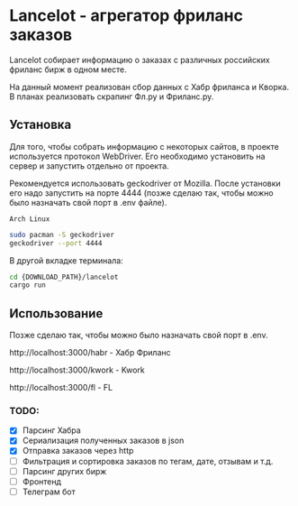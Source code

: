 # Lancelot - агрегатор фриланс заказов

Lancelot собирает информацию о заказах с различных российских фриланс бирж в одном месте.

На данный момент реализован сбор данных с Хабр фриланса и Кворка. В планах реализовать скрапинг Фл.ру и Фриланс.ру.

## Установка

Для того, чтобы собрать информацию с некоторых сайтов, в проекте используется протокол WebDriver. Его необходимо установить на сервер и запустить отдельно от проекта.

Рекомендуется использовать geckodriver от Mozilla. После установки его надо запустить на порте 4444 (позже сделаю так, чтобы можно было назначать свой порт в .env файле).

`Arch Linux`
```bash
sudo pacman -S geckodriver
geckodriver --port 4444
```
В другой вкладке терминала:
```bash
cd {DOWNLOAD_PATH}/lancelot
cargo run
```

## Использование

Позже сделаю так, чтобы можно было назначать свой порт в .env.

http://localhost:3000/habr - Хабр Фриланс

http://localhost:3000/kwork - Kwork

http://localhost:3000/fl - FL

### TODO:
- [x] Парсинг Хабра
- [x] Сериализация полученных заказов в json
- [x] Отправка заказов через http
- [ ] Фильтрация и сортировка заказов по тегам, дате, отзывам и т.д.
- [ ] Парсинг других бирж
- [ ] Фронтенд
- [ ] Телеграм бот
